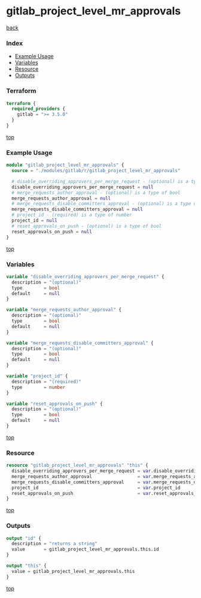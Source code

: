 # gitlab_project_level_mr_approvals

[back](../gitlab.md)

### Index

- [Example Usage](#example-usage)
- [Variables](#variables)
- [Resource](#resource)
- [Outputs](#outputs)

### Terraform

```terraform
terraform {
  required_providers {
    gitlab = ">= 3.5.0"
  }
}
```

[top](#index)

### Example Usage

```terraform
module "gitlab_project_level_mr_approvals" {
  source = "./modules/gitlab/r/gitlab_project_level_mr_approvals"

  # disable_overriding_approvers_per_merge_request - (optional) is a type of bool
  disable_overriding_approvers_per_merge_request = null
  # merge_requests_author_approval - (optional) is a type of bool
  merge_requests_author_approval = null
  # merge_requests_disable_committers_approval - (optional) is a type of bool
  merge_requests_disable_committers_approval = null
  # project_id - (required) is a type of number
  project_id = null
  # reset_approvals_on_push - (optional) is a type of bool
  reset_approvals_on_push = null
}
```

[top](#index)

### Variables

```terraform
variable "disable_overriding_approvers_per_merge_request" {
  description = "(optional)"
  type        = bool
  default     = null
}

variable "merge_requests_author_approval" {
  description = "(optional)"
  type        = bool
  default     = null
}

variable "merge_requests_disable_committers_approval" {
  description = "(optional)"
  type        = bool
  default     = null
}

variable "project_id" {
  description = "(required)"
  type        = number
}

variable "reset_approvals_on_push" {
  description = "(optional)"
  type        = bool
  default     = null
}
```

[top](#index)

### Resource

```terraform
resource "gitlab_project_level_mr_approvals" "this" {
  disable_overriding_approvers_per_merge_request = var.disable_overriding_approvers_per_merge_request
  merge_requests_author_approval                 = var.merge_requests_author_approval
  merge_requests_disable_committers_approval     = var.merge_requests_disable_committers_approval
  project_id                                     = var.project_id
  reset_approvals_on_push                        = var.reset_approvals_on_push
}
```

[top](#index)

### Outputs

```terraform
output "id" {
  description = "returns a string"
  value       = gitlab_project_level_mr_approvals.this.id
}

output "this" {
  value = gitlab_project_level_mr_approvals.this
}
```

[top](#index)